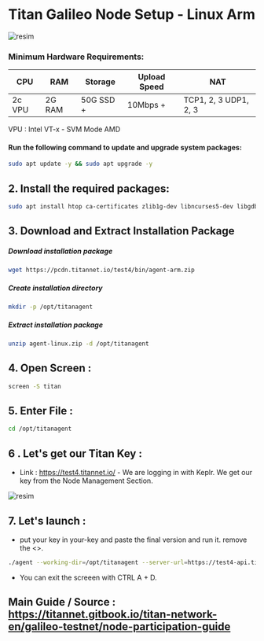 # Titan Galileo Node Setup - Linux Arm

![resim](https://github.com/user-attachments/assets/4c227290-b685-40f1-ae70-fe8524f85e3a)

### Minimum Hardware Requirements:

| CPU      | RAM     | Storage   | Upload Speed | NAT                |
|----------|---------|-----------|--------------|--------------------|
| 2c VPU   | 2G RAM  | 50G SSD + | 10Mbps +     | TCP1, 2, 3 UDP1, 2, 3 |

VPU : Intel VT-x - SVM Mode AMD


#### Run the following command to update and upgrade system packages:

```bash
sudo apt update -y && sudo apt upgrade -y
```
## 2. Install the required packages:

```bash
sudo apt install htop ca-certificates zlib1g-dev libncurses5-dev libgdbm-dev libnss3-dev tmux iptables curl nvme-cli git wget make jq libleveldb-dev build-essential pkg-config ncdu tar clang bsdmainutils lsb-release libssl-dev libreadline-dev libffi-dev jq gcc screen unzip lz4 -y
```

## 3. Download and Extract Installation Package

##### Download installation package

```bash
wget https://pcdn.titannet.io/test4/bin/agent-arm.zip
```

##### Create installation directory

```bash
mkdir -p /opt/titanagent
```
##### Extract installation package

```bash
unzip agent-linux.zip -d /opt/titanagent
```

## 4. Open Screen : 

```bash
screen -S titan

```
## 5. Enter File : 

```bash
cd /opt/titanagent
```

## 6 . Let's get our Titan Key : 

- Link : https://test4.titannet.io/ - We are logging in with Keplr. We get our key from the Node Management Section.

![resim](https://github.com/user-attachments/assets/1e2864ef-ba38-43a1-800d-37093b3b5f73)

## 7. Let's launch : 

- put your key in your-key and paste the final version and run it. remove the <>.

```bash
./agent --working-dir=/opt/titanagent --server-url=https://test4-api.titannet.io --key=<your-key>
```

- You can exit the screeen with CTRL A + D.

## Main Guide / Source : https://titannet.gitbook.io/titan-network-en/galileo-testnet/node-participation-guide
